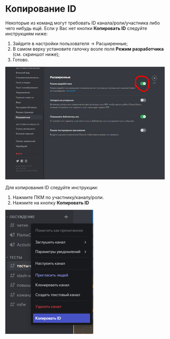 # Копирование ID

Некоторые из команд могут требовать ID канала/роли/участника либо чего нибудь ещё. Если у Вас нет кнопки **Копировать ID** следуйте инструкциям ниже:

1. Зайдите в настройки пользователя -> Расширенные;
2. В самом верху установите галочку возле поля **Режим разработчика** (см. скриншот ниже);
3. Готово.

![](<../.gitbook/assets/image (174).png>)

Для копирования ID следуйте инструкции:

1. Нажмите ПКМ по участнику/каналу/роли.
2. Нажмите на кнопку **Копировать ID**

![Копирование идентификатора канала](<../.gitbook/assets/image (176).png>)
